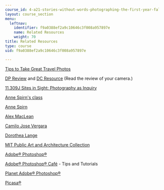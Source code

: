 ```yaml
---
course_id: 4-a21-stories-without-words-photographing-the-first-year-fall-2006
layout: course_section
menu:
  leftnav:
    identifier: f9a0388ef2a9c10646c3f008a957897e
    name: Related Resources
    weight: 70
title: Related Resources
type: course
uid: f9a0388ef2a9c10646c3f008a957897e

---
```


[Tips to Take Great Travel Photos](http://www.boston.com/travel/specials/travel_photography/)

[DP Review](http://www.dpreview.com/) and [DC Resource](http://www.dcresource.com/) (Read the review of your camera.)

[11.309J Sites in Sight: Photography as Inquiry](/courses/11-309j-sites-in-sight-photography-as-inquiry-fall-2003)

[Anne Spirn's class](http://architecture.mit.edu/class/landphoto/)

[Anne Spirn](http://web.mit.edu/spirn/www/newphoto.htm)

[Alex MacLean](http://www.alexmaclean.com/)

[Camilo Jose Vergara](http://invinciblecities.camden.rutgers.edu/intro.html)

[Dorothea Lange](http://www.dorothea-lange.org/text.home.htm)

[MIT Public Art and Architecture Collection](http://web.mit.edu/lvac/www/collections/map.html)

[Adobe® Photoshop®](http://web.mit.edu/lvac/www/collections/map.html)

[Adobe® Photoshop® Café](http://www.photoshopcafe.com/) - Tips and Tutorials

[Planet Adobe® Photoshop®](http://www.planetphotoshop.com/)

[Picasa®](http://picasa.google.com/)
